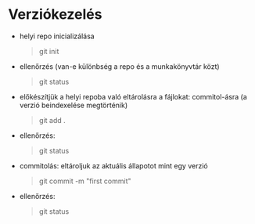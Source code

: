 # Verziókezelés

- helyi repo inicializálása
    > git init
- ellenőrzés (van-e különbség a repo és a munkakönyvtár közt)
    > git status
- előkészítjük a helyi repoba való eltárolásra a fájlokat: commitol-ásra (a verzió beindexelése megtörténik)
    > git add . 
- ellenőrzés:
    > git status
- commitolás: eltároljuk az aktuális állapotot mint egy verzió
    > git commit -m "first commit"
- ellenőrzés: 
    > git status